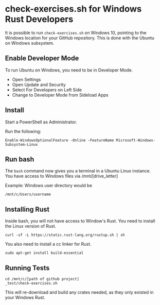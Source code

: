 # check-exercises.sh for Windows Rust Developers

It is possible to run `check-exercises.sh` on Windows 10, pointing to the Windows location for your GitHub repository.  This is done with the Ubuntu on Windows subsystem.

## Enable Developer Mode
To run Ubuntu on Windows, you need to be in Developer Mode.

 - Open Settings
 - Open Update and Security
 - Select For Developers on Left Side
 - Change to Developer Mode from Sideload Apps

## Install

Start a PowerShell as Administrator.

Run the following:

    Enable-WindowsOptionalFeature -Online -FeatureName Microsoft-Windows-Subsystem-Linux

## Run bash

The `bash` command now gives you a terminal in a Ubuntu Linux instance.  You have access to Windows files via /mnt/[drive_letter]

Example: Windows user directory would be

    /mnt/c/Users/username

## Installing Rust

Inside bash, you will not have access to Window's Rust.  You need to install the Linux version of Rust.

    curl -sf -L https://static.rust-lang.org/rustup.sh | sh

You also need to install a cc linker for Rust.

    sudo apt-get install build-essential

## Running Tests

    cd /mnt/c/[path of github project]
    _test/check-exercises.sh

This will re-download and build any crates needed, as they only existed in your Windows Rust.
